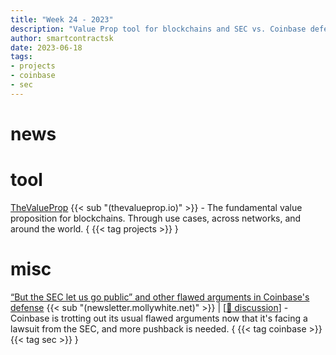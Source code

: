 ```yaml
---
title: "Week 24 - 2023"
description: "Value Prop tool for blockchains and SEC vs. Coinbase defense"
author: smartcontractsk
date: 2023-06-18
tags:
- projects
- coinbase
- sec
---
```


# news

# tool

[TheValueProp](https://thevalueprop.io/) {{< sub "(thevalueprop.io)" >}} - The fundamental value proposition for blockchains. Through use cases, across networks, and around the world. { {{< tag projects >}} }

# misc

[“But the SEC let us go public” and other flawed arguments in Coinbase's defense](https://newsletter.mollywhite.net/p/but-the-sec-let-us-go-public-and) {{< sub "(newsletter.mollywhite.net)" >}} | [[:speech_balloon: discussion](https://news.ycombinator.com/item?id=36302231)] - Coinbase is trotting out its usual flawed arguments now that it's facing a lawsuit from the SEC, and more pushback is needed. { {{< tag coinbase >}} {{< tag sec >}} }

